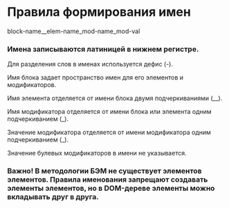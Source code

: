 # Правила формирования имен
block-name__elem-name_mod-name_mod-val

### Имена записываются латиницей в нижнем регистре.

Для разделения слов в именах используется дефис (-).

Имя блока задает пространство имен для его элементов и модификаторов.

Имя элемента отделяется от имени блока двумя подчеркиваниями (__).

Имя модификатора отделяется от имени блока или элемента одним подчеркиванием (_).

Значение модификатора отделяется от имени модификатора одним подчеркиванием (_).

Значение булевых модификаторов в имени не указывается.

### Важно! В методологии БЭМ не существует элементов элементов. Правила именования запрещают создавать элементы элементов, но в DOM-дереве элементы можно вкладывать друг в друга.